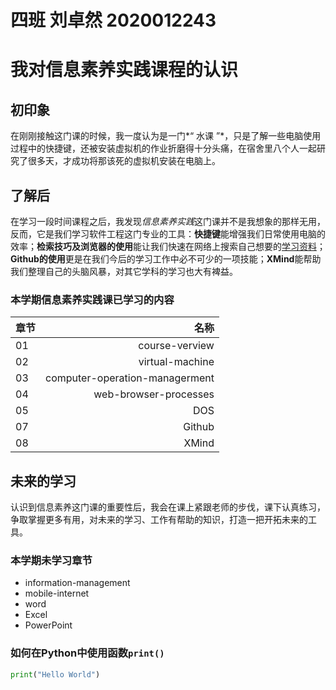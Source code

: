 # 四班 刘卓然 2020012243  
# 我对信息素养实践课程的认识  
## 初印象  
在刚刚接触这门课的时候，我一度认为是一门*“ 水课 ”*，只是了解一些电脑使用过程中的快捷键，还被安装虚拟机的作业折磨得十分头痛，在宿舍里八个人一起研究了很多天，才成功将那该死的虚拟机安装在电脑上。  
## 了解后  
在学习一段时间课程之后，我发现*信息素养实践*这门课并不是我想象的那样无用，反而，它是我们学习软件工程这门专业的工具：**快捷键**能增强我们日常使用电脑的效率；**检索技巧及浏览器的使用**能让我们快速在网络上搜索自己想要的[学习资料](https://www.csdn.net/)；**Github的使用**更是在我们今后的学习工作中必不可少的一项技能；**XMind**能帮助我们整理自己的头脑风暴，对其它学科的学习也大有裨益。  
### 本学期信息素养实践课已学习的内容  
|章节|名称|
|:-|-:|
|01|course-verview|
|02|virtual-machine|
|03|computer-operation-managerment|
|04|web-browser-processes|
|05|DOS|
|07|Github|
|08|XMind|  

## 未来的学习  
认识到信息素养这门课的重要性后，我会在课上紧跟老师的步伐，课下认真练习，争取掌握更多有用，对未来的学习、工作有帮助的知识，打造一把开拓未来的工具。  
### 本学期未学习章节  
- information-management
- mobile-internet
- word
- Excel
- PowerPoint  
### 如何在Python中使用函数`print()`  
```python
print("Hello World")
```

